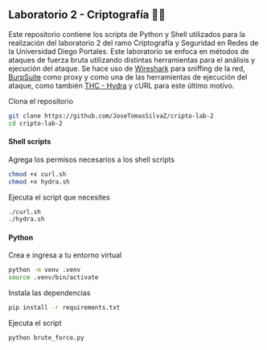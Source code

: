 ## Laboratorio 2 - Criptografía 🐍🦈

Este repositorio contiene los scripts de Python y Shell utilizados para la realización del laboratorio 2 del ramo Criptografía y Seguridad en Redes de la Universidad Diego Portales.
Este laboratorio se enfoca en métodos de ataques de fuerza bruta utilizando distintas herramientas para el análisis y ejecución del ataque.
Se hace uso de [Wireshark](https://www.wireshark.org/download.html) para sniffing de la red, [BurpSuite](https://portswigger.net/burp) como proxy y como una de las herramientas de ejecución del ataque, como también [THC - Hydra](https://github.com/vanhauser-thc/thc-hydra) y cURL para este último motivo. 


Clona el repositorio

```bash
git clone https://github.com/JoseTomasSilvaZ/cripto-lab-2
cd cripto-lab-2
```
#### Shell scripts

Agrega los permisos necesarios a los shell scripts

```bash
chmod +x curl.sh
chmod +x hydra.sh
```

Ejecuta el script que necesites

```bash
./curl.sh
./hydra.sh
```

#### Python

Crea e ingresa a tu entorno virtual

```bash
python -m venv .venv
source .venv/bin/activate
```

Instala las dependencias 

```bash
pip install -r requirements.txt
```

Ejecuta el script

```bash
python brute_force.py
```